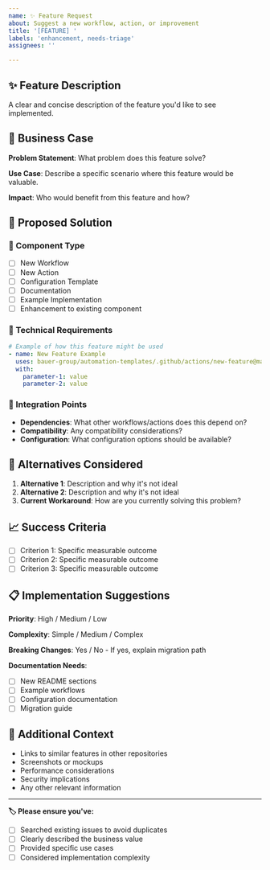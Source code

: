 ```yaml
---
name: ✨ Feature Request
about: Suggest a new workflow, action, or improvement
title: '[FEATURE] '
labels: 'enhancement, needs-triage'
assignees: ''

---
```


## ✨ Feature Description

A clear and concise description of the feature you'd like to see implemented.

## 💼 Business Case

**Problem Statement**: What problem does this feature solve?

**Use Case**: Describe a specific scenario where this feature would be valuable.

**Impact**: Who would benefit from this feature and how?

## 🎯 Proposed Solution

### 🔄 Component Type
- [ ] New Workflow
- [ ] New Action
- [ ] Configuration Template
- [ ] Documentation
- [ ] Example Implementation
- [ ] Enhancement to existing component

### 🔧 Technical Requirements

```yaml
# Example of how this feature might be used
- name: New Feature Example
  uses: bauer-group/automation-templates/.github/actions/new-feature@main
  with:
    parameter-1: value
    parameter-2: value
```

### 🔌 Integration Points
- **Dependencies**: What other workflows/actions does this depend on?
- **Compatibility**: Any compatibility considerations?
- **Configuration**: What configuration options should be available?

## 🔀 Alternatives Considered

1. **Alternative 1**: Description and why it's not ideal
2. **Alternative 2**: Description and why it's not ideal
3. **Current Workaround**: How are you currently solving this problem?

## 📈 Success Criteria

- [ ] Criterion 1: Specific measurable outcome
- [ ] Criterion 2: Specific measurable outcome
- [ ] Criterion 3: Specific measurable outcome

## 📋 Implementation Suggestions

**Priority**: High / Medium / Low

**Complexity**: Simple / Medium / Complex

**Breaking Changes**: Yes / No - If yes, explain migration path

**Documentation Needs**: 
- [ ] New README sections
- [ ] Example workflows
- [ ] Configuration documentation
- [ ] Migration guide

## 📎 Additional Context

- Links to similar features in other repositories
- Screenshots or mockups
- Performance considerations
- Security implications
- Any other relevant information

---

**🏷️ Please ensure you've:**
- [ ] Searched existing issues to avoid duplicates
- [ ] Clearly described the business value
- [ ] Provided specific use cases
- [ ] Considered implementation complexity
